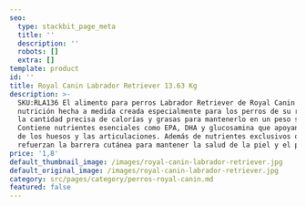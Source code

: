 ```yaml
---
seo:
  type: stackbit_page_meta
  title: ''
  description: ''
  robots: []
  extra: []
template: product
id: ''
title: Royal Canin Labrador Retriever 13.63 Kg
description: >-
  SKU:RLA136 El alimento para perros Labrador Retriever de Royal Canin es una
  nutrición hecha a medida creada especialmente para los perros de su raza. Con
  la cantidad precisa de calorías y grasas para mantenerlo en un peso saludable.
  Contiene nutrientes esenciales como EPA, DHA y glucosamina que apoyan la salud
  de los huesos y las articulaciones. Además de nutrientes exclusivos que
  refuerzan la barrera cutánea para mantener la salud de la piel y el pelaje.
price: '1,8'
default_thumbnail_image: /images/royal-canin-labrador-retriever.jpg
default_original_image: /images/royal-canin-labrador-retriever.jpg
category: src/pages/category/perros-royal-canin.md
featured: false
---
```

